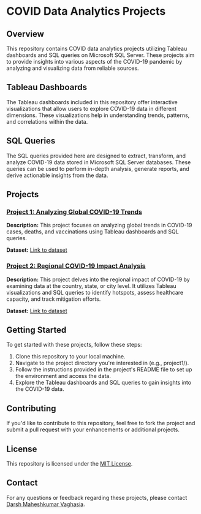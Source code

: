 <!DOCTYPE html>
<html lang="en">
<head>
  <meta charset="UTF-8">
  <meta name="viewport" content="width=device-width, initial-scale=1.0">
  <title>COVID Data Analytics Projects</title>
</head>
<body>
  <h1>COVID Data Analytics Projects</h1>

  <h2>Overview</h2>
  <p>This repository contains COVID data analytics projects utilizing Tableau dashboards and SQL queries on Microsoft SQL Server. These projects aim to provide insights into various aspects of the COVID-19 pandemic by analyzing and visualizing data from reliable sources.</p>

  <h2>Tableau Dashboards</h2>
  <p>The Tableau dashboards included in this repository offer interactive visualizations that allow users to explore COVID-19 data in different dimensions. These visualizations help in understanding trends, patterns, and correlations within the data.</p>

  <h2>SQL Queries</h2>
  <p>The SQL queries provided here are designed to extract, transform, and analyze COVID-19 data stored in Microsoft SQL Server databases. These queries can be used to perform in-depth analysis, generate reports, and derive actionable insights from the data.</p>

  <h2>Projects</h2>
  <h3><a href="project1/">Project 1: Analyzing Global COVID-19 Trends</a></h3>
  <p><strong>Description:</strong> This project focuses on analyzing global trends in COVID-19 cases, deaths, and vaccinations using Tableau dashboards and SQL queries.</p>
  <p><strong>Dataset:</strong> <a href="https://github.com/darshvaghasia12/Data-Analyst-Covid-Data-Project/tree/main/data">Link to dataset</a></p>

  <h3><a href="project2/">Project 2: Regional COVID-19 Impact Analysis</a></h3>
  <p><strong>Description:</strong> This project delves into the regional impact of COVID-19 by examining data at the country, state, or city level. It utilizes Tableau visualizations and SQL queries to identify hotspots, assess healthcare capacity, and track mitigation efforts.</p>
  <p><strong>Dataset:</strong> <a href="https://github.com/darshvaghasia12/Data-Analyst-Covid-Data-Project/tree/main/data">Link to dataset</a></p>

  <h2>Getting Started</h2>
  <p>To get started with these projects, follow these steps:</p>
  <ol>
    <li>Clone this repository to your local machine.</li>
    <li>Navigate to the project directory you're interested in (e.g., project1/).</li>
    <li>Follow the instructions provided in the project's README file to set up the environment and access the data.</li>
    <li>Explore the Tableau dashboards and SQL queries to gain insights into the COVID-19 data.</li>
  </ol>

  <h2>Contributing</h2>
  <p>If you'd like to contribute to this repository, feel free to fork the project and submit a pull request with your enhancements or additional projects.</p>

  <h2>License</h2>
  <p>This repository is licensed under the <a href="LICENSE">MIT License</a>.</p>

  <h2>Contact</h2>
  <p>For any questions or feedback regarding these projects, please contact <a href="mailto:darshvaghasia@icloud.com">Darsh Maheshkumar Vaghasia</a>.</p>
</body>
</html>
